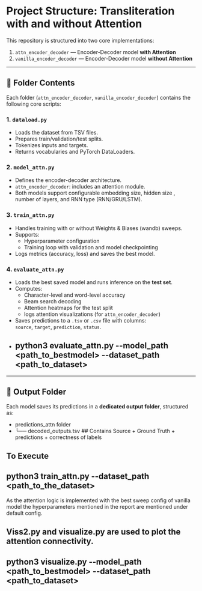 # Project Structure: Transliteration with and without Attention

This repository is structured into two core implementations:

1. `attn_encoder_decoder` — Encoder-Decoder model **with Attention**
2. `vanilla_encoder_decoder` — Encoder-Decoder model **without Attention**

---

## 📂 Folder Contents

Each folder (`attn_encoder_decoder`, `vanilla_encoder_decoder`) contains the following core scripts:

### 1. `dataload.py`
- Loads the dataset from TSV files.
- Prepares train/validation/test splits.
- Tokenizes inputs and targets.
- Returns vocabularies and PyTorch DataLoaders.

### 2. `model_attn.py`
- Defines the encoder-decoder architecture.
- `attn_encoder_decoder`: includes an attention module.
- Both models support configurable embedding size, hidden size , number of layers, and RNN type (RNN/GRU/LSTM).

### 3. `train_attn.py`
- Handles training with or without Weights & Biases (wandb) sweeps.
- Supports:
  - Hyperparameter configuration
  - Training loop with validation and model checkpointing
- Logs metrics (accuracy, loss) and saves the best model.

### 4. `evaluate_attn.py`
- Loads the best saved model and runs inference on the **test set**.
- Computes:
  - Character-level and word-level accuracy
  - Beam search decoding
  - Attention heatmaps for the test split
  - logs attention visualizations (for `attn_encoder_decoder`)
- Saves predictions to a `.tsv` or `.csv` file with columns:  
  `source`, `target`, `prediction`, `status`.
- ## python3 evaluate_attn.py --model_path <path_to_bestmodel> --dataset_path <path_to_dataset>

---

## 📁 Output Folder

Each model saves its predictions in a **dedicated output folder**, structured as:
- predictions_attn folder
- └── decoded_outputs.tsv ## Contains Source + Ground Truth + predictions + correctness of labels

## To Execute

## python3 train_attn.py --dataset_path <path_to_the_dataset>

As the attention logic is implemented with the best sweep config of vanilla model the hyperparameters mentioned in the report are mentioned under default config.


## Viss2.py and visualize.py are used to plot the attention connectivity.
## python3 visualize.py --model_path <path_to_bestmodel> --dataset_path <path_to_dataset>
